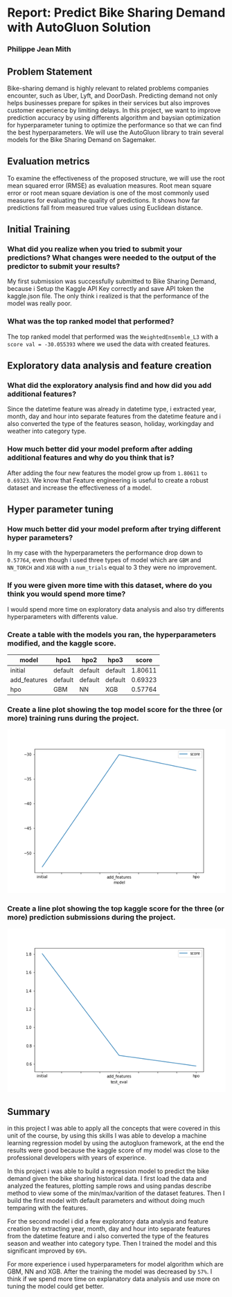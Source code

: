 # Report: Predict Bike Sharing Demand with AutoGluon Solution
### Philippe Jean Mith

## Problem Statement
Bike-sharing demand is highly relevant to related problems companies encounter, such as Uber, Lyft, and DoorDash. Predicting demand not only helps businesses prepare for spikes in their services but also improves customer experience by limiting delays. In this project,  we want to improve prediction accuracy by using differents algorithm and baysian optimization for hyperparameter tuning to optimize the performance so that we can find the best hyperparameters. We will use the AutoGluon library to train several models for the Bike Sharing Demand on Sagemaker.


## Evaluation metrics
To examine the effectiveness of the proposed structure, we will use the root mean squared error (RMSE) as evaluation measures. Root mean square error or root mean square deviation is one of the most commonly used measures for evaluating the quality of predictions. It shows how far predictions fall from measured true values using Euclidean distance.

## Initial Training
### What did you realize when you tried to submit your predictions? What changes were needed to the output of the predictor to submit your results?

My first submission was successfully submitted to Bike Sharing Demand, because i Setup the Kaggle API Key correctly and save API token the kaggle.json file. The only think i realized is that the performance of the model was really poor.

### What was the top ranked model that performed?
The top ranked model that performed was the `WeightedEnsemble_L3` with a `score val = -30.055393` where we used the data with created features.

## Exploratory data analysis and feature creation
### What did the exploratory analysis find and how did you add additional features?
Since the datetime feature was already in datetime type, i extracted year, month, day and hour into separate features from the datetime feature and i also converted the type of the features season, holiday, workingday and weather into category type.

### How much better did your model preform after adding additional features and why do you think that is?
After adding the four new features the model grow up from `1.80611` `to 0.69323`. We know that Feature engineering is useful to create a robust dataset and increase the effectiveness of a model.

## Hyper parameter tuning
### How much better did your model preform after trying different hyper parameters?
In my case with the hyperparameters the performance drop down to `0.57764`, even though i used three types of model which are `GBM` and `NN_TORCH` and `XGB` with a `num_trials` equal to 3 they were no improvement.

### If you were given more time with this dataset, where do you think you would spend more time?
I would spend more time on exploratory data analysis and also try differents hyperparameters with differents value. 

### Create a table with the models you ran, the hyperparameters modified, and the kaggle score.

| model | hpo1 | hpo2 | hpo3 | score |
| -------------- | ----- | ------ | ------ | ------- |
| initial  | default | default | default | 1.80611 |
| add_features | default | default | default | 0.69323 |
| hpo         | GBM | NN | XGB | 0.57764 |

### Create a line plot showing the top model score for the three (or more) training runs during the project.
![model_train_score.png](https://github.com/PedroToto/bike-sharing/blob/main/model_train_score.png)

### Create a line plot showing the top kaggle score for the three (or more) prediction submissions during the project.
![model_test_score.png](https://github.com/PedroToto/bike-sharing/blob/main/model_test_score.png)

## Summary
in this project I was able to apply all the concepts that were covered in this unit of the course, by using this skills I was able to develop a machine learning regression model by using the autogluon framework, at the end the results were good because the kaggle score of my model was close to the professional developers with years of experince.

 In this project i was able to build a regression model to predict the bike demand given the bike sharing historical data. I first load the data and analyzed the features, plotting sample rows and using pandas describe method to view some of the min/max/varition of the dataset features. Then I build the first model with default parameters and without doing much temparing with the features.

For the second model i did a few exploratory data analysis and feature creation
by extracting year, month, day and hour into separate features from the datetime feature and i also converted the type of the features season and weather into category type. Then I trained the model and this significant improved by `69%`.

For more experience i used hyperparameters for model algorithm which are GBM,	NN and	XGB. After the training the model was decreased by `57%`. I think if we spend more time on explanatory data analysis and use more on tuning the model could get better.
